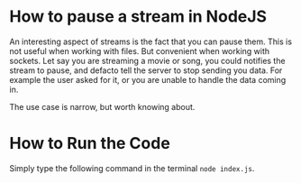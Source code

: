 # How to pause a stream in NodeJS

An interesting aspect of streams is the fact that you can pause them. This is not useful when working with files. But convenient when working with sockets. Let say you are streaming a movie or song, you could notifies the stream to pause, and defacto tell the server to stop sending you data. For example the user asked for it, or you are unable to handle the data coming in.

The use case is narrow, but worth knowing about.

# How to Run the Code

Simply type the following command in the terminal `node index.js`.